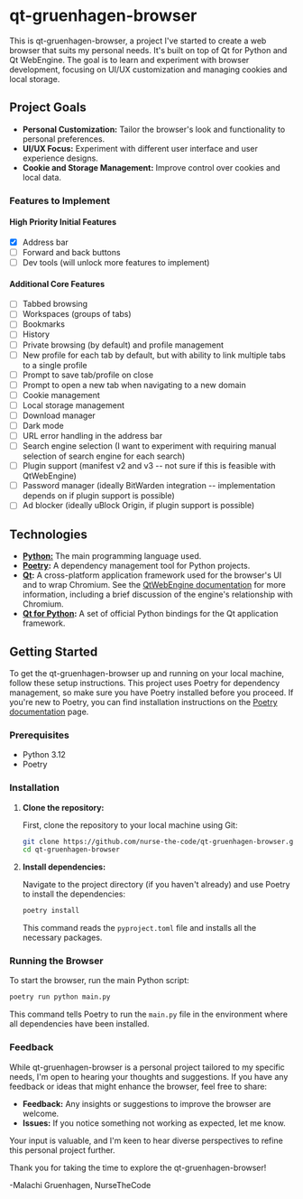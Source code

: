 # qt-gruenhagen-browser

This is qt-gruenhagen-browser, a project I've started to create a web browser that suits my personal needs. It's built
on top of Qt for Python and Qt WebEngine. The goal is to learn and experiment with browser development, focusing on
UI/UX customization and managing cookies and local storage.

## Project Goals

- **Personal Customization:** Tailor the browser's look and functionality to personal preferences.
- **UI/UX Focus:** Experiment with different user interface and user experience designs.
- **Cookie and Storage Management:** Improve control over cookies and local data.

### Features to Implement

#### High Priority Initial Features

- [x] Address bar
- [ ] Forward and back buttons
- [ ] Dev tools (will unlock more features to implement)

#### Additional Core Features

- [ ] Tabbed browsing
- [ ] Workspaces (groups of tabs)
- [ ] Bookmarks
- [ ] History
- [ ] Private browsing (by default) and profile management
- [ ] New profile for each tab by default, but with ability to link multiple tabs to a single profile
- [ ] Prompt to save tab/profile on close
- [ ] Prompt to open a new tab when navigating to a new domain
- [ ] Cookie management
- [ ] Local storage management
- [ ] Download manager
- [ ] Dark mode
- [ ] URL error handling in the address bar
- [ ] Search engine selection (I want to experiment with requiring manual selection of search engine for each search)
- [ ] Plugin support (manifest v2 and v3 -- not sure if this is feasible with QtWebEngine)
- [ ] Password manager (ideally BitWarden integration -- implementation depends on if plugin support is possible)
- [ ] Ad blocker (ideally uBlock Origin, if plugin support is possible)

## Technologies

- **[Python:](https://www.python.org/)** The main programming language used.
- **[Poetry](https://python-poetry.org/):** A dependency management tool for Python projects.
- **[Qt](https://www.qt.io/):** A cross-platform application framework used for the browser's UI and to wrap Chromium.
  See the [QtWebEngine documentation](https://wiki.qt.io/QtWebEngine) for more information, including a brief discussion
  of the engine's relationship with Chromium.
- **[Qt for Python](https://doc.qt.io/qtforpython/):** A set of official Python bindings for the Qt application
  framework.

## Getting Started

To get the qt-gruenhagen-browser up and running on your local machine, follow these setup instructions. This project
uses Poetry for dependency management, so make sure you have Poetry installed before you proceed. If you're new to
Poetry, you can find installation instructions on the [Poetry documentation](https://python-poetry.org/docs/#installation)
page.

### Prerequisites

- Python 3.12
- Poetry

### Installation

1. **Clone the repository:**

   First, clone the repository to your local machine using Git:

   ```sh
   git clone https://github.com/nurse-the-code/qt-gruenhagen-browser.git
   cd qt-gruenhagen-browser
   ```

2. **Install dependencies:**

   Navigate to the project directory (if you haven't already) and use Poetry to install the dependencies:

   ```sh
   poetry install
   ```

   This command reads the `pyproject.toml` file and installs all the necessary packages.

### Running the Browser

To start the browser, run the main Python script:

```sh
poetry run python main.py
```

This command tells Poetry to run the `main.py` file in the environment where all dependencies have been installed.

### Feedback

While qt-gruenhagen-browser is a personal project tailored to my specific needs, I'm open to hearing your thoughts and
suggestions. If you have any feedback or ideas that might enhance the browser, feel free to share:

- **Feedback:** Any insights or suggestions to improve the browser are welcome.
- **Issues:** If you notice something not working as expected, let me know.

Your input is valuable, and I'm keen to hear diverse perspectives to refine this personal project further.

Thank you for taking the time to explore the qt-gruenhagen-browser!

-Malachi Gruenhagen, NurseTheCode
